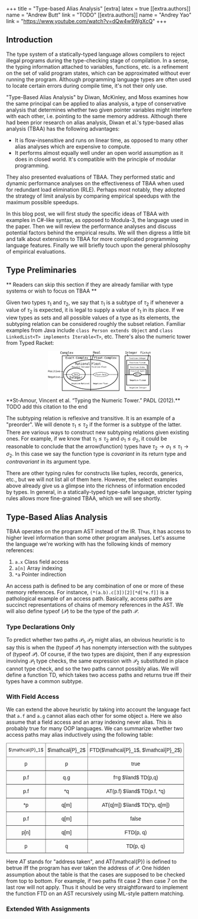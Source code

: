 +++
title = "Type-based Alias Analysis"
[extra]
latex = true
[[extra.authors]]
name = "Andrew Butt"
link = "TODO"
[[extra.authors]]
name = "Andrey Yao"
link = "https://www.youtube.com/watch?v=dQw4w9WgXcQ"
+++

## Introduction
The type system of a statically-typed language allows compilers to reject illegal programs during the type-checking stage of compilation. In a sense, the typing information attached to variables, functions, etc. is a refinement on the set of valid program states, which can be approximated without ever running the program. Although programming language types are often used to locate certain errors during compile time, it's not their only use.

"Type-Based Alias Analysis" by Diwan, McKinley, and Moss examines how the same principal can be applied to alias analysis, a type of conservative analysis that determines whether two given pointer variables might interfere with each other, i.e. pointing to the same memory address. Although there had been prior research on alias analysis, Diwan et al.'s type-based alias analysis (TBAA) has the following advantages:
* It is flow-insensitive and runs on linear time, as opposed to many other alias analyses which are expensive to compute.
* It performs almost equally well under an open world assumption as it does in closed world. It's compatible with the principle of modular programming.

They also presented evaluations of TBAA. They performed static and dynamic performance analyses on the effectiveness of TBAA when used for redundant load elimination (RLE). Perhaps most notably, they adopted the strategy of limit analysis by comparing empirical speedups with the maximum possible speedups.

In this blog post, we will first study the specific ideas of TBAA with examples in C#-like syntax, as opposed to Modula-3, the language used in the paper. Then we will review the performance analyses and discuss potential factors behind the empirical results. We will then digress a little bit and talk about extensions to TBAA for more complicated programming language features. Finally we will briefly touch upon the general philosophy of empirical evaluations.

## Type Preliminaries
** Readers can skip this section if they are already familiar with type systems or wish to focus on TBAA **

Given two types $\tau_1$ and $\tau_2$, we say that $\tau_1$ is a subtype of $\tau_2$ if whenever a value of $\tau_2$ is expected, it is legal to supply a value of $\tau_1$ in its place. If we view types as sets and all possible values of a type as its elements, the subtyping relation can be considered roughly the subset relation. Familiar examples from Java include `class Person extends Object` and `class LinkedList<T> implements Iterable<T>`, etc. There's also the numeric tower from Typed Racket:
<p align="center">
<img src="numeric_tower.png" alt="alt_text" title="Racket number types" style="zoom:30%;" />
</p>
**St-Amour, Vincent et al. “Typing the Numeric Tower.” PADL (2012).**
TODO add this citation to the end

The subtyping relation is reflexive and transitive. It is an example of a "preorder". We will denote $\tau_1\leq \tau_2$ if the former is a subtype of the latter. There are various ways to construct new subtyping relations given existing ones. For example, if we know that $\tau_1\leq \tau_2$ and $\sigma_1\leq \sigma_2$, it could be reasonable to conclude that the arrow(function) types have $\tau_2\to\sigma_1\leq \tau_1\to\sigma_2$. In this case we say the function type is *covariant* in its return type and *contravariant* in its argument type.

There are other typing rules for constructs like tuples, records, generics, etc., but we will not list all of them here. However, the select examples above already give us a glimpse into the richness of information encoded by types. In general, in a statically-typed type-safe language, stricter typing rules allows more fine-grained TBAA, which we will see shortly.

## Type-Based Alias Analysis
TBAA operates on the program AST instead of the IR. Thus, it has access to higher level information than some other program analyses. Let's assume the language we're working with has the following kinds of memory references:

1. `a.x`  Class field access
2. `a[n]` Array indexing
3. `*a` Pointer indirection

An access path is defined to be any combination of one or more of these memory references. For instance, `(*(a.b).c[3])[2][*d[*e.f]]` is a pathological example of an access path. Basically, access paths are succinct representations of chains of memory references in the AST. We will also define typeof ($\mathcal{P}$) to be the type of the path $\mathcal{P}$.

### Type Declarations Only

To predict whether two paths $\mathcal{P}_1, \mathcal{P}_2$ might alias, an obvious heuristic is to say this is when the (typeof $\mathcal{P}$) has nonempty intersection with the subtypes of (typeof $\mathcal{P}$). Of course, if the two types are disjoint, then if any expression involving $\mathcal{P}_1$ type checks, the same expression with $\mathcal{P}_2$ substituted in place cannot type check, and so the two paths cannot possibly alias. We will define a function TD, which takes two access paths and returns true iff their types have a common subtype.

### With Field Access
We can extend the above heuristic by taking into account the language fact that `a.f` and `a.g` cannot alias each other for some object `a`. Here we also assume that a field access and an array indexing never alias. This is probably true for many OOP languages. We can summarize whether two access paths may alias inductively using the following table:

<style type="text/css">
.tg  {border-collapse:collapse;border-spacing:0;margin:0px auto;}
.tg td{border-color:black;border-style:solid;border-width:1px;font-family:Arial, sans-serif;font-size:14px;
  overflow:hidden;padding:10px 5px;word-break:normal;}
.tg th{border-color:black;border-style:solid;border-width:1px;font-family:Arial, sans-serif;font-size:14px;
  font-weight:normal;overflow:hidden;padding:10px 5px;word-break:normal;}
.tg .tg-a0yd{border-color:inherit;font-family:inherit;font-size:12px;text-align:center;vertical-align:top}
.tg .tg-c3ow{border-color:inherit;text-align:center;vertical-align:top}
</style>
<table class="tg">
<thead>
  <tr>
    <th class="tg-a0yd">$\mathcal{P}_1$</th>
    <th class="tg-c3ow">$\mathcal{P}_2$</th>
    <th class="tg-c3ow">FTD($\mathcal{P}_1$, $\mathcal{P}_2$)</th>
  </tr>
</thead>
<tbody>
  <tr>
    <td class="tg-c3ow">p</td>
    <td class="tg-c3ow">p</td>
    <td class="tg-c3ow">true</td>
  </tr>
  <tr>
    <td class="tg-c3ow">p.f</td>
    <td class="tg-c3ow">q.g</td>
    <td class="tg-c3ow">f=g $\land$ TD(p,q)</td>
  </tr>
  <tr>
    <td class="tg-c3ow">p.f</td>
    <td class="tg-c3ow">*q</td>
    <td class="tg-c3ow">AT(p.f) $\land$ TD(p.f, *q)</td>
  </tr>
  <tr>
    <td class="tg-c3ow">*p</td>
    <td class="tg-c3ow">q[m]</td>
    <td class="tg-c3ow">AT(q[m]) $\land$ TD(*p, q[m])</td>
  </tr>
  <tr>
    <td class="tg-c3ow">p.f</td>
    <td class="tg-c3ow">q[m]</td>
    <td class="tg-c3ow">false</td>
  </tr>
  <tr>
    <td class="tg-c3ow">p[n]</td>
    <td class="tg-c3ow">q[m]</td>
    <td class="tg-c3ow">FTD(p, q)</td>
  </tr>
  <tr>
    <td class="tg-c3ow">p</td>
    <td class="tg-c3ow">q</td>
    <td class="tg-c3ow">TD(p, q)</td>
  </tr>
</tbody>
</table>

Here $AT$ stands for "address taken", and AT(\mathcal{P}) is defined to betrue iff the program has ever taken the address of $\mathcal{P}$. One hidden assumption about the table is that the cases are supposed to be checked from top to bottom. For example, if two paths fit case 2 then case 7 on the last row will not apply. Thus it should be very straightforward to implement the function FTD on an AST recursively using ML-style pattern matching.


### Extended With Assignments

